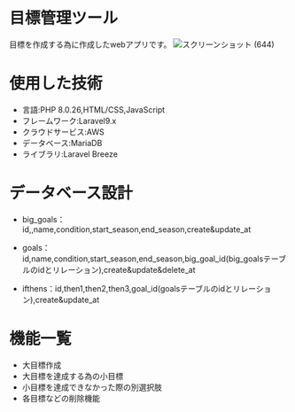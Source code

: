 # 目標管理ツール
目標を作成する為に作成したwebアプリです。
![スクリーンショット (644)](https://user-images.githubusercontent.com/116270960/222890387-304a4ba6-56f8-4b87-90ca-e965c08acb5b.png)

# 使用した技術
- 言語:PHP 8.0.26,HTML/CSS,JavaScript
- フレームワーク:Laravel9.x
- クラウドサービス:AWS
- データベース:MariaDB
- ライブラリ:Laravel Breeze

# データベース設計
- big_goals：id,,name,condition,start_season,end_season,create&update_at

- goals：id,name,condition,start_season,end_season,big_goal_id(big_goalsテーブルのidとリレーション),create&update&delete_at

- ifthens：id,then1,then2,then3,goal_id(goalsテーブルのidとリレーション),create&update_at
# 機能一覧
- 大目標作成
- 大目標を達成する為の小目標
- 小目標を達成できなかった際の別選択肢
- 各目標などの削除機能
